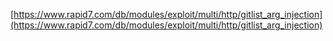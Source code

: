[https://www.rapid7.com/db/modules/exploit/multi/http/gitlist_arg_injection](https://www.rapid7.com/db/modules/exploit/multi/http/gitlist_arg_injection)
